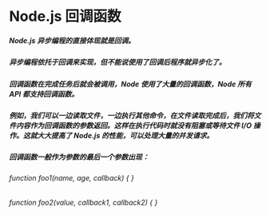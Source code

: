 # Node.js 回调函数
##### Node.js 异步编程的直接体现就是回调。

##### 异步编程依托于回调来实现，但不能说使用了回调后程序就异步化了。

##### 回调函数在完成任务后就会被调用，Node 使用了大量的回调函数，Node 所有 API 都支持回调函数。

##### 例如，我们可以一边读取文件，一边执行其他命令，在文件读取完成后，我们将文件内容作为回调函数的参数返回。这样在执行代码时就没有阻塞或等待文件 I/O 操作。这就大大提高了 Node.js 的性能，可以处理大量的并发请求。

##### 回调函数一般作为参数的最后一个参数出现：
###### function foo1(name, age, callback) { }
###### function foo2(value, callback1, callback2) { }